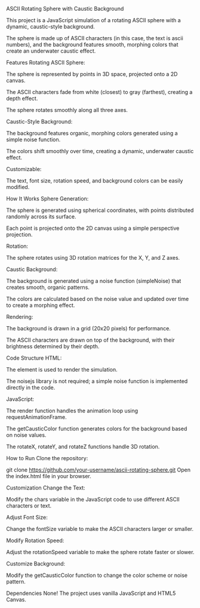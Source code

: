 ASCII Rotating Sphere with Caustic Background

This project is a JavaScript simulation of a rotating ASCII sphere with a dynamic, caustic-style background. 

The sphere is made up of ASCII characters (in this case, the text is ascii numbers), and the background features smooth, morphing colors that create an underwater caustic effect.

Features
Rotating ASCII Sphere:

The sphere is represented by points in 3D space, projected onto a 2D canvas.

The ASCII characters fade from white (closest) to gray (farthest), creating a depth effect.

The sphere rotates smoothly along all three axes.

Caustic-Style Background:

The background features organic, morphing colors generated using a simple noise function.

The colors shift smoothly over time, creating a dynamic, underwater caustic effect.

Customizable:

The text, font size, rotation speed, and background colors can be easily modified.

How It Works
Sphere Generation:

The sphere is generated using spherical coordinates, with points distributed randomly across its surface.

Each point is projected onto the 2D canvas using a simple perspective projection.

Rotation:

The sphere rotates using 3D rotation matrices for the X, Y, and Z axes.

Caustic Background:

The background is generated using a noise function (simpleNoise) that creates smooth, organic patterns.

The colors are calculated based on the noise value and updated over time to create a morphing effect.

Rendering:

The background is drawn in a grid (20x20 pixels) for performance.

The ASCII characters are drawn on top of the background, with their brightness determined by their depth.

Code Structure
HTML:

The <canvas> element is used to render the simulation.

The noisejs library is not required; a simple noise function is implemented directly in the code.

JavaScript:

The render function handles the animation loop using requestAnimationFrame.

The getCausticColor function generates colors for the background based on noise values.

The rotateX, rotateY, and rotateZ functions handle 3D rotation.

How to Run
Clone the repository:


git clone https://github.com/your-username/ascii-rotating-sphere.git
Open the index.html file in your browser.

Customization
Change the Text:

Modify the chars variable in the JavaScript code to use different ASCII characters or text.

Adjust Font Size:

Change the fontSize variable to make the ASCII characters larger or smaller.

Modify Rotation Speed:

Adjust the rotationSpeed variable to make the sphere rotate faster or slower.

Customize Background:

Modify the getCausticColor function to change the color scheme or noise pattern.

Dependencies
None! The project uses vanilla JavaScript and HTML5 Canvas.

